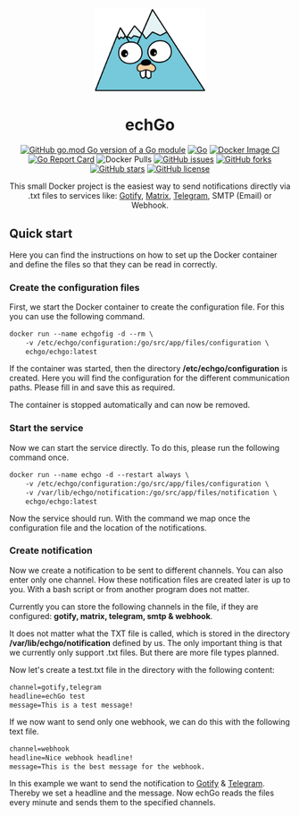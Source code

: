 <div align="center">
    <br><br><img src="https://raw.githubusercontent.com/echgo/logo/main/echGo.png" width="200" />

# echGo

[![GitHub go.mod Go version of a Go module](https://img.shields.io/github/go-mod/go-version/echgo/echgo.svg)](https://golang.org/) [![Go](https://github.com/echgo/echgo/actions/workflows/go.yml/badge.svg)](https://github.com/echgo/echgo/actions/workflows/go.yml) [![Docker Image CI](https://github.com/echgo/echgo/actions/workflows/docker-image.yml/badge.svg)](https://github.com/echgo/echgo/actions/workflows/docker-image.yml) [![Go Report Card](https://goreportcard.com/badge/github.com/echgo/echgo)](https://goreportcard.com/report/github.com/echgo/echgo) ![Docker Pulls](https://img.shields.io/docker/pulls/echgo/echgo) [![GitHub issues](https://img.shields.io/github/issues/echgo/echgo)](https://github.com/echgo/echgo/issues) [![GitHub forks](https://img.shields.io/github/forks/echgo/echgo)](https://github.com/echgo/echgo/network) [![GitHub stars](https://img.shields.io/github/stars/echgo/echgo)](https://github.com/echgo/echgo/stargazers) [![GitHub license](https://img.shields.io/github/license/echgo/echgo)](https://github.com/echgo/echgo/blob/master/LICENSE) 

This small Docker project is the easiest way to send notifications directly via .txt files to services like: [Gotify](https://gotify.net/), [Matrix](https://matrix.org/), [Telegram](https://telegram.org/), SMTP (Email) or Webhook.
    
</div>

## Quick start

Here you can find the instructions on how to set up the Docker container and define the files so that they can be read in correctly.

### Create the configuration files

First, we start the Docker container to create the configuration file. For this you can use the following command.

```console
docker run --name echgofig -d --rm \
    -v /etc/echgo/configuration:/go/src/app/files/configuration \
    echgo/echgo:latest
```

If the container was started, then the directory **/etc/echgo/configuration** is created. Here you will find the configuration for the different communication paths. Please fill in and save this as required.

The container is stopped automatically and can now be removed.

### Start the service

Now we can start the service directly. To do this, please run the following command once.

```console
docker run --name echgo -d --restart always \
    -v /etc/echgo/configuration:/go/src/app/files/configuration \
    -v /var/lib/echgo/notification:/go/src/app/files/notification \
    echgo/echgo:latest
```

Now the service should run. With the command we map once the configuration file and the location of the notifications.

### Create notification

Now we create a notification to be sent to different channels. You can also enter only one channel. How these notification files are created later is up to you. With a bash script or from another program does not matter.

Currently you can store the following channels in the file, if they are configured: **gotify, matrix, telegram, smtp & webhook**.

It does not matter what the TXT file is called, which is stored in the directory **/var/lib/echgo/notification** defined by us. The only important thing is that we currently only support .txt files. But there are more file types planned.

Now let's create a test.txt file in the directory with the following content:

```text
channel=gotify,telegram
headline=echGo test 
message=This is a test message!
```

If we now want to send only one webhook, we can do this with the following text file.

```text
channel=webhook
headline=Nice webhook headline! 
message=This is the best message for the webhook.
```

In this example we want to send the notification to [Gotify](https://gotify.net/) & [Telegram](https://telegram.org/). Thereby we set a headline and the message.  Now echGo reads the files every minute and sends them to the specified channels.




